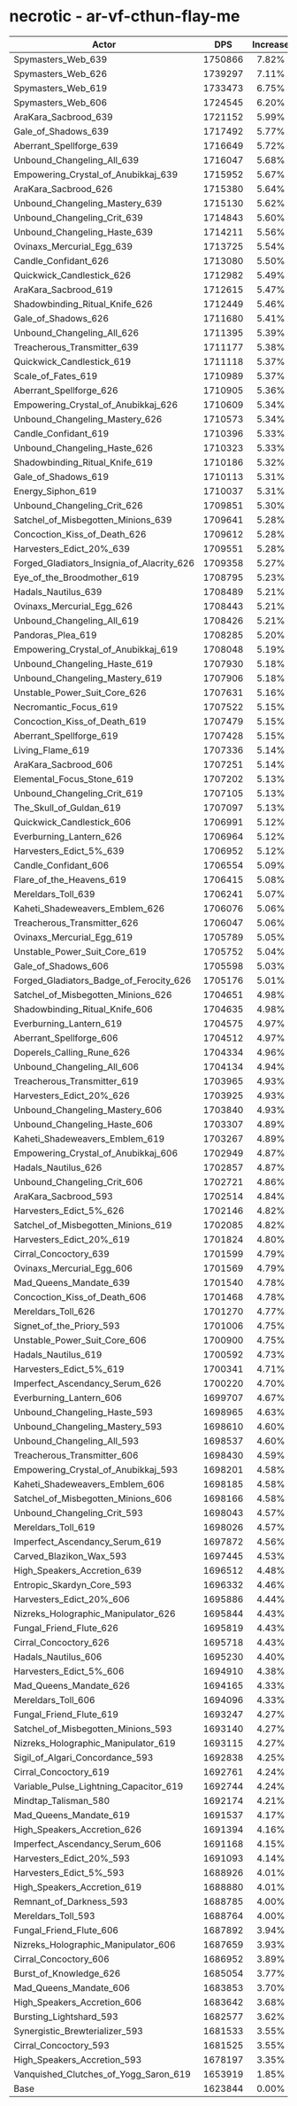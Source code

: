 # necrotic - ar-vf-cthun-flay-me
| Actor | DPS | Increase |
|---|:---:|:---:|
|Spymasters_Web_639|1750866|7.82%|
|Spymasters_Web_626|1739297|7.11%|
|Spymasters_Web_619|1733473|6.75%|
|Spymasters_Web_606|1724545|6.20%|
|AraKara_Sacbrood_639|1721152|5.99%|
|Gale_of_Shadows_639|1717492|5.77%|
|Aberrant_Spellforge_639|1716649|5.72%|
|Unbound_Changeling_All_639|1716047|5.68%|
|Empowering_Crystal_of_Anubikkaj_639|1715952|5.67%|
|AraKara_Sacbrood_626|1715380|5.64%|
|Unbound_Changeling_Mastery_639|1715130|5.62%|
|Unbound_Changeling_Crit_639|1714843|5.60%|
|Unbound_Changeling_Haste_639|1714211|5.56%|
|Ovinaxs_Mercurial_Egg_639|1713725|5.54%|
|Candle_Confidant_626|1713080|5.50%|
|Quickwick_Candlestick_626|1712982|5.49%|
|AraKara_Sacbrood_619|1712615|5.47%|
|Shadowbinding_Ritual_Knife_626|1712449|5.46%|
|Gale_of_Shadows_626|1711680|5.41%|
|Unbound_Changeling_All_626|1711395|5.39%|
|Treacherous_Transmitter_639|1711177|5.38%|
|Quickwick_Candlestick_619|1711118|5.37%|
|Scale_of_Fates_619|1710989|5.37%|
|Aberrant_Spellforge_626|1710905|5.36%|
|Empowering_Crystal_of_Anubikkaj_626|1710609|5.34%|
|Unbound_Changeling_Mastery_626|1710573|5.34%|
|Candle_Confidant_619|1710396|5.33%|
|Unbound_Changeling_Haste_626|1710323|5.33%|
|Shadowbinding_Ritual_Knife_619|1710186|5.32%|
|Gale_of_Shadows_619|1710113|5.31%|
|Energy_Siphon_619|1710037|5.31%|
|Unbound_Changeling_Crit_626|1709851|5.30%|
|Satchel_of_Misbegotten_Minions_639|1709641|5.28%|
|Concoction_Kiss_of_Death_626|1709612|5.28%|
|Harvesters_Edict_20%_639|1709551|5.28%|
|Forged_Gladiators_Insignia_of_Alacrity_626|1709358|5.27%|
|Eye_of_the_Broodmother_619|1708795|5.23%|
|Hadals_Nautilus_639|1708489|5.21%|
|Ovinaxs_Mercurial_Egg_626|1708443|5.21%|
|Unbound_Changeling_All_619|1708426|5.21%|
|Pandoras_Plea_619|1708285|5.20%|
|Empowering_Crystal_of_Anubikkaj_619|1708048|5.19%|
|Unbound_Changeling_Haste_619|1707930|5.18%|
|Unbound_Changeling_Mastery_619|1707906|5.18%|
|Unstable_Power_Suit_Core_626|1707631|5.16%|
|Necromantic_Focus_619|1707522|5.15%|
|Concoction_Kiss_of_Death_619|1707479|5.15%|
|Aberrant_Spellforge_619|1707428|5.15%|
|Living_Flame_619|1707336|5.14%|
|AraKara_Sacbrood_606|1707251|5.14%|
|Elemental_Focus_Stone_619|1707202|5.13%|
|Unbound_Changeling_Crit_619|1707105|5.13%|
|The_Skull_of_Guldan_619|1707097|5.13%|
|Quickwick_Candlestick_606|1706991|5.12%|
|Everburning_Lantern_626|1706964|5.12%|
|Harvesters_Edict_5%_639|1706952|5.12%|
|Candle_Confidant_606|1706554|5.09%|
|Flare_of_the_Heavens_619|1706415|5.08%|
|Mereldars_Toll_639|1706241|5.07%|
|Kaheti_Shadeweavers_Emblem_626|1706076|5.06%|
|Treacherous_Transmitter_626|1706047|5.06%|
|Ovinaxs_Mercurial_Egg_619|1705789|5.05%|
|Unstable_Power_Suit_Core_619|1705752|5.04%|
|Gale_of_Shadows_606|1705598|5.03%|
|Forged_Gladiators_Badge_of_Ferocity_626|1705176|5.01%|
|Satchel_of_Misbegotten_Minions_626|1704651|4.98%|
|Shadowbinding_Ritual_Knife_606|1704635|4.98%|
|Everburning_Lantern_619|1704575|4.97%|
|Aberrant_Spellforge_606|1704512|4.97%|
|Doperels_Calling_Rune_626|1704334|4.96%|
|Unbound_Changeling_All_606|1704134|4.94%|
|Treacherous_Transmitter_619|1703965|4.93%|
|Harvesters_Edict_20%_626|1703925|4.93%|
|Unbound_Changeling_Mastery_606|1703840|4.93%|
|Unbound_Changeling_Haste_606|1703307|4.89%|
|Kaheti_Shadeweavers_Emblem_619|1703267|4.89%|
|Empowering_Crystal_of_Anubikkaj_606|1702949|4.87%|
|Hadals_Nautilus_626|1702857|4.87%|
|Unbound_Changeling_Crit_606|1702721|4.86%|
|AraKara_Sacbrood_593|1702514|4.84%|
|Harvesters_Edict_5%_626|1702146|4.82%|
|Satchel_of_Misbegotten_Minions_619|1702085|4.82%|
|Harvesters_Edict_20%_619|1701824|4.80%|
|Cirral_Concoctory_639|1701599|4.79%|
|Ovinaxs_Mercurial_Egg_606|1701569|4.79%|
|Mad_Queens_Mandate_639|1701540|4.78%|
|Concoction_Kiss_of_Death_606|1701468|4.78%|
|Mereldars_Toll_626|1701270|4.77%|
|Signet_of_the_Priory_593|1701006|4.75%|
|Unstable_Power_Suit_Core_606|1700900|4.75%|
|Hadals_Nautilus_619|1700592|4.73%|
|Harvesters_Edict_5%_619|1700341|4.71%|
|Imperfect_Ascendancy_Serum_626|1700220|4.70%|
|Everburning_Lantern_606|1699707|4.67%|
|Unbound_Changeling_Haste_593|1698965|4.63%|
|Unbound_Changeling_Mastery_593|1698610|4.60%|
|Unbound_Changeling_All_593|1698537|4.60%|
|Treacherous_Transmitter_606|1698430|4.59%|
|Empowering_Crystal_of_Anubikkaj_593|1698201|4.58%|
|Kaheti_Shadeweavers_Emblem_606|1698185|4.58%|
|Satchel_of_Misbegotten_Minions_606|1698166|4.58%|
|Unbound_Changeling_Crit_593|1698043|4.57%|
|Mereldars_Toll_619|1698026|4.57%|
|Imperfect_Ascendancy_Serum_619|1697872|4.56%|
|Carved_Blazikon_Wax_593|1697445|4.53%|
|High_Speakers_Accretion_639|1696512|4.48%|
|Entropic_Skardyn_Core_593|1696332|4.46%|
|Harvesters_Edict_20%_606|1695886|4.44%|
|Nizreks_Holographic_Manipulator_626|1695844|4.43%|
|Fungal_Friend_Flute_626|1695819|4.43%|
|Cirral_Concoctory_626|1695718|4.43%|
|Hadals_Nautilus_606|1695230|4.40%|
|Harvesters_Edict_5%_606|1694910|4.38%|
|Mad_Queens_Mandate_626|1694165|4.33%|
|Mereldars_Toll_606|1694096|4.33%|
|Fungal_Friend_Flute_619|1693247|4.27%|
|Satchel_of_Misbegotten_Minions_593|1693140|4.27%|
|Nizreks_Holographic_Manipulator_619|1693115|4.27%|
|Sigil_of_Algari_Concordance_593|1692838|4.25%|
|Cirral_Concoctory_619|1692761|4.24%|
|Variable_Pulse_Lightning_Capacitor_619|1692744|4.24%|
|Mindtap_Talisman_580|1692174|4.21%|
|Mad_Queens_Mandate_619|1691537|4.17%|
|High_Speakers_Accretion_626|1691394|4.16%|
|Imperfect_Ascendancy_Serum_606|1691168|4.15%|
|Harvesters_Edict_20%_593|1691093|4.14%|
|Harvesters_Edict_5%_593|1688926|4.01%|
|High_Speakers_Accretion_619|1688880|4.01%|
|Remnant_of_Darkness_593|1688785|4.00%|
|Mereldars_Toll_593|1688764|4.00%|
|Fungal_Friend_Flute_606|1687892|3.94%|
|Nizreks_Holographic_Manipulator_606|1687659|3.93%|
|Cirral_Concoctory_606|1686952|3.89%|
|Burst_of_Knowledge_626|1685054|3.77%|
|Mad_Queens_Mandate_606|1683853|3.70%|
|High_Speakers_Accretion_606|1683642|3.68%|
|Bursting_Lightshard_593|1682577|3.62%|
|Synergistic_Brewterializer_593|1681533|3.55%|
|Cirral_Concoctory_593|1681525|3.55%|
|High_Speakers_Accretion_593|1678197|3.35%|
|Vanquished_Clutches_of_Yogg_Saron_619|1653919|1.85%|
|Base|1623844|0.00%|
